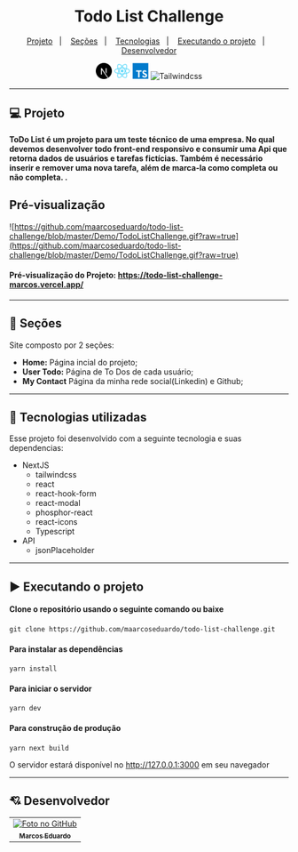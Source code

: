 <h1 align="center">
  Todo List Challenge
</h1>

<p align="center">
  <a href="#-projeto">Projeto</a>&nbsp;&nbsp;&nbsp;|&nbsp;&nbsp;&nbsp;
  <a href="#-seções">Seções</a>&nbsp;&nbsp;&nbsp;|&nbsp;&nbsp;&nbsp;
  <a href="#-tecnologias-utilizadas">Tecnologias</a>&nbsp;&nbsp;&nbsp;|&nbsp;&nbsp;&nbsp;
  <a href="#%EF%B8%8F-executando-o-projeto">Executando o projeto</a>&nbsp;&nbsp;&nbsp;|&nbsp;&nbsp;&nbsp;
  <a href="#-desenvolvedor">Desenvolvedor</a>
</p>

<p align="center">
  <img alt="NextJS" width="29" src="https://raw.githubusercontent.com/devicons/devicon/master/icons/nextjs/nextjs-original.svg">
  
  <img alt="ReactJS"  width="29" src="https://raw.githubusercontent.com/devicons/devicon/master/icons/react/react-original.svg">
  
  <img alt="Typescript" width="29" src="https://raw.githubusercontent.com/devicons/devicon/master/icons/typescript/typescript-plain.svg">

  <img alt="Tailwindcss" width="29" src="https://camo.githubusercontent.com/bdedcbc949feefecc3ff98f7e655ee8151b522e2f32196c648620f5366d909d5/68747470733a2f2f63646e2e6a7364656c6976722e6e65742f67682f64657669636f6e732f64657669636f6e2f69636f6e732f7461696c77696e646373732f7461696c77696e646373732d706c61696e2e737667">
</p>

---

## 💻 Projeto

**ToDo List é um projeto para um teste técnico de uma empresa. No qual devemos desenvolver todo front-end responsivo e consumir uma Api que retorna dados de usuários e tarefas fictícias. Também é necessário inserir e remover uma nova tarefa, além de marca-la como completa ou não completa. .**

## Pré-visualização

![https://github.com/maarcoseduardo/todo-list-challenge/blob/master/Demo/TodoListChallenge.gif?raw=true](https://github.com/maarcoseduardo/todo-list-challenge/blob/master/Demo/TodoListChallenge.gif?raw=true)

#### Pré-visualização do Projeto: https://todo-list-challenge-marcos.vercel.app/
---

## 📌 Seções
Site composto por 2 seções:

- **Home:** Página incial do projeto;
- **User Todo:** Página de To Dos de cada usuário;
- **My Contact** Página da minha rede social(Linkedin) e Github;

---

## 🚀 Tecnologias utilizadas
Esse projeto foi desenvolvido com a seguinte tecnologia e suas dependencias:

- NextJS
    - tailwindcss
    - react
    - react-hook-form
    - react-modal
    - phosphor-react
    - react-icons
    - Typescript
- API
    - jsonPlaceholder
    
---

## ▶️ Executando o projeto

#### Clone o repositório usando o seguinte comando ou baixe

```
git clone https://github.com/maarcoseduardo/todo-list-challenge.git
```

#### Para instalar as dependências

```
yarn install
```

#### Para iniciar o servidor

```
yarn dev
```

#### Para construção de produção

```
yarn next build
```

O servidor estará disponível no http://127.0.0.1:3000 em seu navegador

---

## 💘 Desenvolvedor<br>
<table>
  <tr>
    <td align="center">
      <a href="https://github.com/maarcoseduardo">
        <img src="https://avatars.githubusercontent.com/u/59845705?v=4" width="100" alt="Foto no GitHub"/><br>
        <sub>
          <b>Marcos Eduardo</b>
        </sub>
      </a>
    </td>
  </tr>
</table>